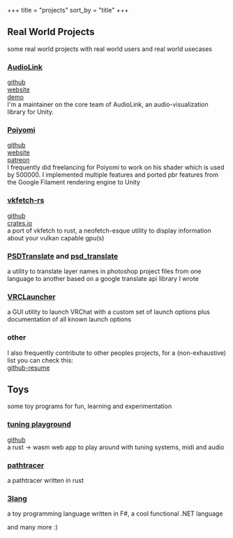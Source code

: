 
+++
title = "projects"
sort_by = "title"
+++


## Real World Projects
some real world projects with real world users and real world usecases

### [AudioLink](https://audiolink.dev/)
[github](https://github.com/llealloo/audiolink) \
[website](https://audiolink.dev) \
[demo](https://traeumerei.dev) \
I'm a maintainer on the core team of AudioLink, an audio-visualization library for Unity.

### [Poiyomi](https://www.poiyomi.com/)
[github](https://github.com/poiyomi/PoiyomiToonShader) \
[website](https://www.poiyomi.com) \
[patreon](https://www.patreon.com/poiyomi) \
I frequently did freelancing for Poiyomi to work on his shader which is used by 500000.
I implemented multiple features and ported pbr features from 
the Google Filament rendering engine to Unity

### [vkfetch-rs](https://github.com/float3/vkfetch-rs)
[github](https://github.com/float3/vkfetch-rs) \
[crates.io](https://crates.io/crates/vkfetch-rs) \
a port of vkfetch to rust, a neofetch-esque utility to display information about your vulkan capable gpu(s)

### [PSDTranslate](https://github.com/float3/PSDTranslate) and [psd_translate](https://github.com/float3/psd_translate)
a utility to translate layer names in photoshop project files from one language to another 
based on a google translate api library I wrote

### [VRCLauncher](https://github.com/float3/VRCLauncher)
a GUI utility to launch VRChat with a custom set of launch options
plus documentation of all known launch options

### other
I also frequently contribute to other peoples projects, for a (non-exhaustive) list you can check this: \
[github-resume](https://hilll.dev/resume.github.com/?float3#contributions)

## Toys
some toy programs for fun, learning and experimentation

### [tuning playground](https://hilll.dev/tuningplayground)
[github](https://github.com/float3/tuningplayground) \
a rust -> wasm web app to play around with tuning systems, midi and audio

### [pathtracer](https://github.com/float3/pathtracer)
a pathtracer written in rust

### [3lang](https://github.com/float3/3lang)
a toy programming language written in F#, a cool functional .NET language

and many more :)